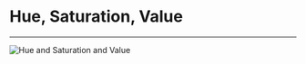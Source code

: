 # Hue, Saturation, Value

 ----

![Hue and Saturation and Value](http://storm-is-brewing.com/img/bootcamp/color-wheel.jpg)

